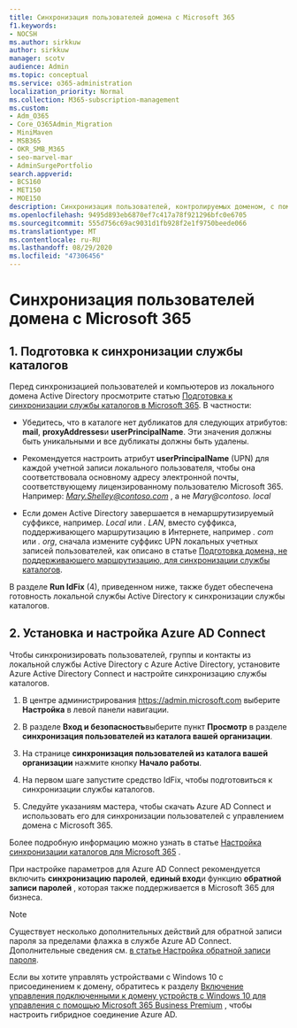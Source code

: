 ```yaml
---
title: Синхронизация пользователей домена с Microsoft 365
f1.keywords:
- NOCSH
ms.author: sirkkuw
author: sirkkuw
manager: scotv
audience: Admin
ms.topic: conceptual
ms.service: o365-administration
localization_priority: Normal
ms.collection: M365-subscription-management
ms.custom:
- Adm_O365
- Core_O365Admin_Migration
- MiniMaven
- MSB365
- OKR_SMB_M365
- seo-marvel-mar
- AdminSurgePortfolio
search.appverid:
- BCS160
- MET150
- MOE150
description: Синхронизация пользователей, контролируемых доменом, с помощью Microsoft 365 для бизнеса.
ms.openlocfilehash: 9495d893eb6870ef7c417a78f921296bfc0e6705
ms.sourcegitcommit: 555d756c69ac9031d1fb928f2e1f9750beede066
ms.translationtype: MT
ms.contentlocale: ru-RU
ms.lasthandoff: 08/29/2020
ms.locfileid: "47306456"
---
```

# <a name="synchronize-domain-users-to-microsoft-365"></a>Синхронизация пользователей домена с Microsoft 365

## <a name="1-prepare-for-directory-synchronization"></a>1. Подготовка к синхронизации службы каталогов 

Перед синхронизацией пользователей и компьютеров из локального домена Active Directory просмотрите статью [Подготовка к синхронизации службы каталогов в Microsoft 365](https://docs.microsoft.com/microsoft-365/enterprise/prepare-for-directory-synchronization). В частности:

   - Убедитесь, что в каталоге нет дубликатов для следующих атрибутов: **mail**, **proxyAddresses**и **userPrincipalName**. Эти значения должны быть уникальными и все дубликаты должны быть удалены.
   
   - Рекомендуется настроить атрибут **userPrincipalName** (UPN) для каждой учетной записи локального пользователя, чтобы она соответствовала основному адресу электронной почты, соответствующему лицензированному пользователю Microsoft 365. Например: *Mary.Shelley@contoso.com* , а не *Mary@contoso. local*
   
   - Если домен Active Directory завершается в немаршрутизируемый суффиксе, например. *Local* или *. LAN*, вместо суффикса, поддерживающего маршрутизацию в Интернете, например *. com* или *. org*, сначала измените суффикс UPN локальных учетных записей пользователей, как описано в статье [Подготовка домена, не поддерживающего маршрутизацию, для синхронизации службы каталогов](https://docs.microsoft.com/microsoft-365/enterprise/prepare-a-non-routable-domain-for-directory-synchronization). 

В разделе **Run IdFix** (4), приведенном ниже, также будет обеспечена готовность локальной службы Active Directory к синхронизации службы каталогов.

## <a name="2-install-and-configure-azure-ad-connect"></a>2. Установка и настройка Azure AD Connect

Чтобы синхронизировать пользователей, группы и контакты из локальной службы Active Directory с Azure Active Directory, установите Azure Active Directory Connect и настройте синхронизацию службы каталогов. 

 1. В центре администрирования <a href="https://go.microsoft.com/fwlink/p/?linkid=2024339" target="_blank">https://admin.microsoft.com</a> выберите **Настройка** в левой панели навигации.

 2. В разделе **Вход и безопасность**выберите пункт **Просмотр**  в разделе **синхронизация пользователей из каталога вашей организации**.

 3. На странице **синхронизация пользователей из каталога вашей организации** нажмите кнопку **Начало работы**.

 4. На первом шаге запустите средство IdFix, чтобы подготовиться к синхронизации службы каталогов.

 5. Следуйте указаниям мастера, чтобы скачать Azure AD Connect и использовать его для синхронизации пользователей с управлением домена с Microsoft 365.


Более подробную информацию можно узнать в статье [Настройка синхронизации каталогов для Microsoft 365](https://docs.microsoft.com/microsoft-365/enterprise/set-up-directory-synchronization) .

При настройке параметров для Azure AD Connect рекомендуется включить **синхронизацию паролей**, **единый вход**и функцию **обратной записи паролей** , которая также поддерживается в Microsoft 365 для бизнеса.

> [!NOTE]
> Существует несколько дополнительных действий для обратной записи пароля за пределами флажка в службе Azure AD Connect. Дополнительные сведения см. [в статье Настройка обратной записи пароля](https://docs.microsoft.com/azure/active-directory/authentication/howto-sspr-writeback). 

Если вы хотите управлять устройствами с Windows 10 с присоединением к домену, обратитесь к разделу [Включение управления подключенными к домену устройств с Windows 10 для управления с помощью Microsoft 365 Business Premium](manage-windows-devices.md) , чтобы настроить гибридное соединение Azure AD. 